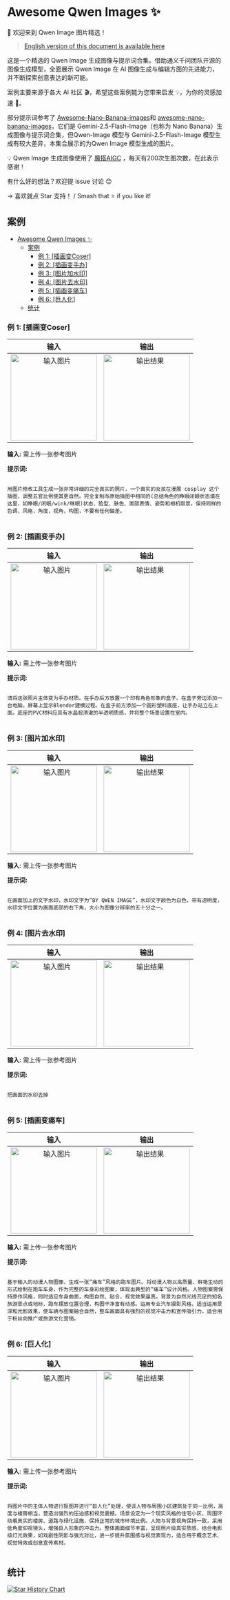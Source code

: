 # Awesome Qwen Images ✨

🎉 欢迎来到 Qwen Image 图片精选！

> [English version of this document is available here](README_en.md)

这是一个精选的 Qwen Image 生成图像与提示词合集。借助通义千问团队开源的图像生成模型，全面展示 Qwen Image 在 AI 图像生成与编辑方面的先进能力，并不断探索创意表达的新可能。

案例主要来源于各大 AI 社区 🎬，希望这些案例能为您带来启发 💡，为你的灵感加速 🚀。

部分提示词参考了 [Awesome-Nano-Banana-images](https://github.com/PicoTrex/Awesome-Nano-Banana-images)和 [awesome-nano-banana-images](https://github.com/githubssg/awesome-nano-banana-images)，它们是 Gemini-2.5-Flash-Image（也称为 Nano Banana）生成图像与提示词合集，但Qwen-Image 模型与 Gemini-2.5-Flash-Image 模型生成有较大差异，本集合展示的为Qwen Image 模型生成的图片。

💡 Qwen Image 生成图像使用了 [魔搭AIGC](https://modelscope.cn/aigc/imageGeneration) ，每天有200次生图次数，在此表示感谢！

有什么好的想法？欢迎提 issue 讨论 😊

→ 喜欢就点 Star 支持！ / Smash that ⭐ if you like it!

## 案例

- [Awesome Qwen Images ✨](#awesome-qwen-images-)
  - [案例](#案例)
    - [例 1: \[插画变Coser\]](#例-1-插画变coser)
    - [例 2: \[插画变手办\]](#例-2-插画变手办)
    - [例 3: \[图片加水印\]](#例-3-图片加水印)
    - [例 4: \[图片去水印\]](#例-4-图片去水印)
    - [例 5: \[插画变痛车\]](#例-5-插画变痛车)
    - [例 6: \[巨人化\]](#例-6-巨人化)
  - [统计](#统计)

### 例 1: [插画变Coser]

| 输入 | 输出 |
|:---:|:---:|
| <img src="images/input/1.png" width="200" alt="输入图片"> | <img src="images/output/1.png" width="200" alt="输出结果"> |

**输入:** 需上传一张参考图片

**提示词:**

<pre style="white-space: pre-wrap; word-wrap: break-word;">
<code>
用图片修改工具生成一张非常详细的完全真实的照片，一个真实的女孩在漫展 cosplay 这个插图，调整五官比例使其更自然。完全复制与原始插图中相同的(总结角色的睁眼闭眼状态填在这里，如睁眼/闭眼/wink/眯眼)状态、脸型、肤色、面部表情、姿势和相机取景。保持同样的色调，风格，角度，视角，构图，不要有任何偏差。
</code>
</pre>

### 例 2: [插画变手办]

| 输入 | 输出 |
|:---:|:---:|
| <img src="images/input/2.jpeg" width="200" alt="输入图片"> | <img src="images/output/2.png" width="200" alt="输出结果"> |

**输入:** 需上传一张参考图片

**提示词:**

<pre style="white-space: pre-wrap; word-wrap: break-word;">
<code>
请将这张照片主体变为手办材质。在手办后方放置一个印有角色形象的盒子。在盒子旁边添加一台电脑，屏幕上显示Blender建模过程。在盒子前方添加一个圆形塑料底座，让手办站立在上面。底座的PVC材料应具有水晶般清澈的半透明质感，并将整个场景设置在室内。
</code>
</pre>

### 例 3: [图片加水印]

| 输入 | 输出 |
|:---:|:---:|
| <img src="images/input/1.png" width="200" alt="输入图片"> | <img src="images/output/3.png" width="200" alt="输出结果"> |

**输入:** 需上传一张参考图片

**提示词:**

<pre style="white-space: pre-wrap; word-wrap: break-word;">
<code>
在画面加上的文字水印，水印文字为“BY QWEN IMAGE”，水印文字颜色为白色，带有透明度，水印文字位置为画面底部的右下角，大小为图像分辨率的五十分之一。
</code>
</pre>


### 例 4: [图片去水印]

| 输入 | 输出 |
|:---:|:---:|
| <img src="images/input/4.png" width="200" alt="输入图片"> | <img src="images/output/4.png" width="200" alt="输出结果"> |

**输入:** 需上传一张参考图片

**提示词:**

<pre style="white-space: pre-wrap; word-wrap: break-word;">
<code>
把画面的水印去掉
</code>
</pre>

### 例 5: [插画变痛车]

| 输入 | 输出 |
|:---:|:---:|
| <img src="images/input/1.png" width="200" alt="输入图片"> | <img src="images/output/5.png" width="200" alt="输出结果"> |

**输入:** 需上传一张参考图片

**提示词:**

<pre style="white-space: pre-wrap; word-wrap: break-word;">
<code>
基于输入的动漫人物图像，生成一张“痛车”风格的跑车图片。将动漫人物以高质量、鲜艳生动的形式绘制在跑车车身，作为完整的车身彩绘图案，体现出典型的“痛车”设计风格。人物图案需保持原作风格，同时适应车身曲面，构图自然、贴合，视觉效果逼真。背景为自然光线充足的知名旅游景点或地标，跑车摆放位置合理，构图干净富有动感。运用专业汽车摄影风格，适当运用景深和光影效果，使车辆与图案融合自然，整车画面具有强烈的视觉冲击力和宣传吸引力，适合用于粉丝向推广或旅游文化营销。
</code>
</pre>

### 例 6: [巨人化]

| 输入 | 输出 |
|:---:|:---:|
| <img src="images/input/2.jpeg" width="200" alt="输入图片"> | <img src="images/output/6.png" width="200" alt="输出结果"> |

**输入:** 需上传一张参考图片

**提示词:**

<pre style="white-space: pre-wrap; word-wrap: break-word;">
<code>
将图片中的主体人物进行抠图并进行“巨人化”处理，使该人物与周围小区建筑处于同一比例，高度与楼房相当，营造出强烈的压迫感和视觉震撼。场景设定为一个现实风格的住宅小区，周围环绕着真实的楼房、道路与绿化设施，保持正常的城市环境比例。人物与背景视角保持一致，采用低角度仰视镜头，增强巨人形象的冲击力。整体画面细节丰富，呈现照片级真实质感，结合电影级灯光效果，如戏剧性阴影与强光对比，进一步提升氛围感与视觉表现力，适合用于概念艺术、视觉特效或创意宣传素材。
</code>
</pre>

## 统计

[![Star History Chart](https://api.star-history.com/svg?repos=lfhy/awesome-qwen-images&type=Date)](https://www.star-history.com/#PicoTrex/lfhy/awesome-qwen-images&Date)